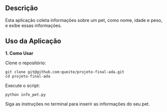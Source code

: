 ## Descrição
Esta aplicação coleta informações sobre um pet, como nome, idade e peso, e exibe essas informações.

## Uso da Aplicação
**1. Como Usar**

Clone o repositório:
```
git clone git@github.com:queite/projeto-final-ada.git
cd projeto-final-ada
```


Execute o script:
```
python info_pet.py
```

Siga as instruções no terminal para inserir as informações do seu pet.
